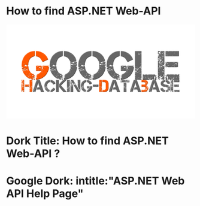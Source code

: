 # How to find ASP.NET Web-API
![image](https://github.com/ozergoker/How-to-find-ASP.NET-Web-API/blob/main/ghdb.png)

# Dork Title: How to find ASP.NET Web-API ?
# Google Dork: intitle:"ASP.NET Web API Help Page"

